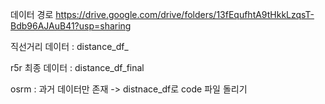 데이터 경로
https://drive.google.com/drive/folders/13fEqufhtA9tHkkLzqsT-Bdb96AJAuB41?usp=sharing

직선거리 데이터 : distance_df_

r5r 최종 데이터 : distance_df_final

osrm : 과거 데이터만 존재 -> distnace_df로 code 파일 돌리기
